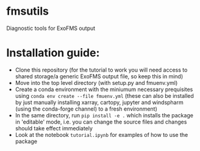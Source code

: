 # fmsutils
Diagnostic tools for ExoFMS output

# Installation guide:

- Clone this repository (for the tutorial to work you will need access to shared storage/a generic ExoFMS output file, so keep this in mind)
- Move into the top level directory (with setup.py and fmuenv.yml)
- Create a conda environment with the miniumum necessary prequisites using `conda env create --file fmuenv.yml` (these can also be installed by just manually installing xarray, cartopy, jupyter and windspharm (using the conda-forge channel) to a fresh environment)
- In the same directory, run `pip install -e .` which installs the package in 'editable' mode, i.e. you can change the source files and changes should take effect immediately
- Look at the notebook `tutorial.ipynb` for examples of how to use the package
